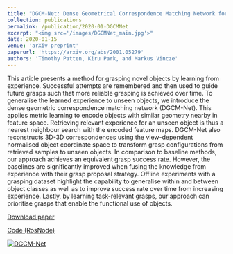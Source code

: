 ```yaml
---
title: "DGCM-Net: Dense Geometrical Correspondence Matching Network for Incremental Experience-based Robotic Grasping"
collection: publications
permalink: /publication/2020-01-DGCMNet
excerpt: "<img src='/images/DGCMNet_main.jpg'>"
date: 2020-01-15
venue: 'arXiv preprint'
paperurl: 'https://arxiv.org/abs/2001.05279'
authors: 'Timothy Patten, Kiru Park, and Markus Vincze'
---
```

This article presents a method for grasping novel objects by learning from experience. Successful attempts are remembered and then used to guide future grasps such that more reliable grasping is achieved over time. To generalise the learned experience to unseen objects, we introduce the dense geometric correspondence matching network (DGCM-Net). This applies metric learning to encode objects with similar geometry nearby in feature space. Retrieving relevant experience for an unseen object is thus a nearest neighbour search with the encoded feature maps. DGCM-Net also reconstructs 3D-3D correspondences using the view-dependent normalised object coordinate space to transform grasp configurations from retrieved samples to unseen objects. In comparison to baseline methods, our approach achieves an equivalent grasp success rate. However, the baselines are significantly improved when fusing the knowledge from experience with their grasp proposal strategy. Offline experiments with a grasping dataset highlight the capability to generalise within and between object classes as well as to improve success rate over time from increasing experience. Lastly, by learning task-relevant grasps, our approach can prioritise grasps that enable the functional use of objects.

[Download paper](https://arxiv.org/abs/2001.05279)

[Code (RosNode)](https://rgit.acin.tuwien.ac.at/v4r/dgcm-net)

[![DGCM-Net](https://img.youtube.com/vi/iI_P1UVXfjo/0.jpg)](https://www.youtube.com/watch?v=iI_P1UVXfjo)
